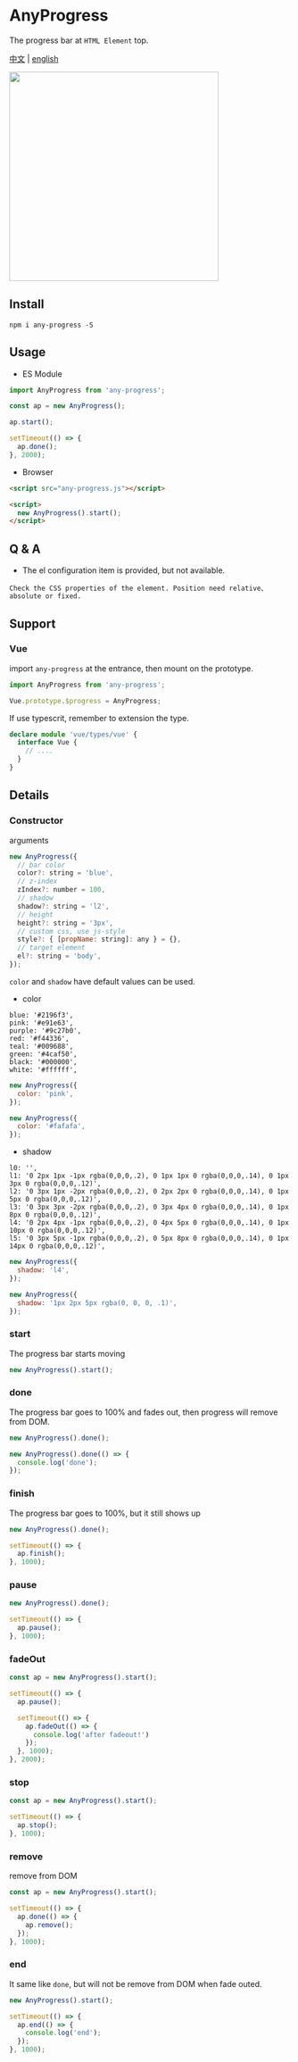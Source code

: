 # AnyProgress

The progress bar at `HTML Element` top.

[中文](/readme.md) | [english](/readme-en.md)

<img width="375" src="https://github.com/hiNISAL/any-progress/blob/master/public/preview.gif?raw=true" />

## Install

``` shell
npm i any-progress -S
```

## Usage

- ES Module

``` js
import AnyProgress from 'any-progress';

const ap = new AnyProgress();

ap.start();

setTimeout(() => {
  ap.done();
}, 2000);
```

- Browser

``` html
<script src="any-progress.js"></script>

<script>
  new AnyProgress().start();  
</script>
```

## Q & A

- The el configuration item is provided, but not available.

`Check the CSS properties of the element. Position need relative、absolute or fixed.`

## Support

### Vue

import `any-progress` at the entrance, then mount on the prototype.

``` js
import AnyProgress from 'any-progress';

Vue.prototype.$progress = AnyProgress;
```

If use typescrit, remember to extension the type.

``` ts
declare module 'vue/types/vue' {
  interface Vue {
    // ....
  }
}
```

## Details

### Constructor

arguments

``` js
new AnyProgress({
  // bar color
  color?: string = 'blue',
  // z-index
  zIndex?: number = 100,
  // shadow
  shadow?: string = 'l2',
  // height
  height?: string = '3px',
  // custom css, use js-style
  style?: { [propName: string]: any } = {},
  // target element
  el?: string = 'body',
});
```

`color` and `shadow` have default values can be used.

- color

``` shell
blue: '#2196f3',
pink: '#e91e63',
purple: '#9c27b0',
red: '#f44336',
teal: '#009688',
green: '#4caf50',
black: '#000000',
white: '#ffffff',
```

``` js
new AnyProgress({
  color: 'pink',
});

new AnyProgress({
  color: '#fafafa',
});
```

- shadow

``` shell
l0: '',
l1: '0 2px 1px -1px rgba(0,0,0,.2), 0 1px 1px 0 rgba(0,0,0,.14), 0 1px 3px 0 rgba(0,0,0,.12)',
l2: '0 3px 1px -2px rgba(0,0,0,.2), 0 2px 2px 0 rgba(0,0,0,.14), 0 1px 5px 0 rgba(0,0,0,.12)',
l3: '0 3px 3px -2px rgba(0,0,0,.2), 0 3px 4px 0 rgba(0,0,0,.14), 0 1px 8px 0 rgba(0,0,0,.12)',
l4: '0 2px 4px -1px rgba(0,0,0,.2), 0 4px 5px 0 rgba(0,0,0,.14), 0 1px 10px 0 rgba(0,0,0,.12)',
l5: '0 3px 5px -1px rgba(0,0,0,.2), 0 5px 8px 0 rgba(0,0,0,.14), 0 1px 14px 0 rgba(0,0,0,.12)',
```

``` js
new AnyProgress({
  shadow: 'l4',
});

new AnyProgress({
  shadow: '1px 2px 5px rgba(0, 0, 0, .1)',
});
```

### start

The progress bar starts moving

``` js
new AnyProgress().start();
```

### done

The progress bar goes to 100% and fades out, then progress will remove from DOM.

``` js
new AnyProgress().done();

new AnyProgress().done(() => {
  console.log('done');
});
```

### finish

The progress bar goes to 100%, but it still shows up

``` js
new AnyProgress().done();

setTimeout(() => {
  ap.finish();
}, 1000);
```

### pause

``` js
new AnyProgress().done();

setTimeout(() => {
  ap.pause();
}, 1000);
```

### fadeOut

``` js
const ap = new AnyProgress().start();

setTimeout(() => {
  ap.pause();

  setTimeout(() => {
    ap.fadeOut(() => {
      console.log('after fadeout!')
    });
  }, 1000);
}, 2000);
```

### stop

``` js
const ap = new AnyProgress().start();

setTimeout(() => {
  ap.stop();
}, 1000);
```

### remove

remove from DOM

``` js
const ap = new AnyProgress().start();

setTimeout(() => {
  ap.done(() => {
    ap.remove();
  });
}, 1000);
```

### end

It same like `done`, but will not be remove from DOM when fade outed.

``` js
new AnyProgress().start();

setTimeout(() => {
  ap.end(() => {
    console.log('end');
  });
}, 1000);
```
